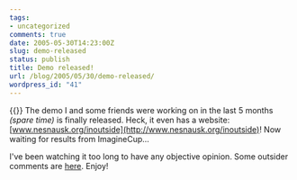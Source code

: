 ```yaml
---
tags:
- uncategorized
comments: true
date: 2005-05-30T14:23:00Z
slug: demo-released
status: publish
title: Demo released!
url: /blog/2005/05/30/demo-released/
wordpress_id: "41"
---
```


{{<imgright src="http://aras-p.info/img/blog/050530b.jpg">}}
The demo I and some friends were working on in the last 5 months _(spare time)_ is finally released. Heck, it even has a website: [www.nesnausk.org/inoutside](http://www.nesnausk.org/inoutside)! Now waiting for results from ImagineCup...

I've been watching it too long to have any objective opinion. Some outsider comments are [here](http://www.pouet.net/prod.php?which=17357). Enjoy!
